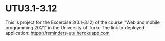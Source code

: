 # UTU3.1-3.12
 This is project for the Excercise 3(3.1-3.12) of the course "Web and mobile programming 2021" in the University of Turku
 The link to deployed application: https://reminders-utu.herokuapp.com
